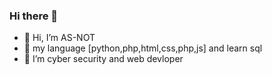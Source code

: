### Hi there 👋
- 👋 Hi, I’m AS-NOT
- 👀 my language [python,php,html,css,php,js] and learn sql
- 🌱 I’m cyber security and web devloper 

